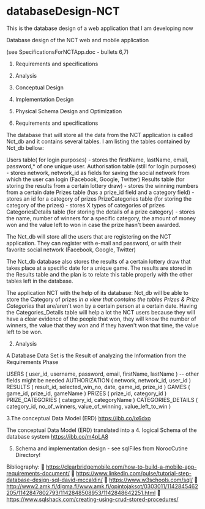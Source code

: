 # databaseDesign-NCT
This is the database design of a web application that I am developing now 

Database design of the NCT web and mobile application

(see SpecificationsForNCTApp.doc - bullets 6,7)



1.	Requirements and specifications  
2.	Analysis
3.	Conceptual Design 
4.	Implementation Design 
5.	Physical Schema Design and Optimization



1. Requirements and specifications

The database that will store all the data from the NCT application is called Nct_db and it contains several tables. I am listing the tables contained by Nct_db bellow:

Users table( for login purposes) - stores the firstName, lastName, email, password,* of one unique user.
Authorisation table (still for login purposes) - stores network, network_id as fields for saving the social network from which the user can login (Facebook, Google, Twitter)
Results table (for storing the results from a certain lottery draw) - stores the winning numbers from a certain date
Prizes table (has a prize_id field and a category field) - stores an id for a category of prizes
PrizeCategories table (for storing the category of the prizes) - stores X types of categories of prizes 
CategoriesDetails table (for storing the details of a prize category) - stores the name, number of winners for a specific category, the amount of money won and the value left to won in case the prize hasn't been awarded.


The Nct_db will store all the users that are registering on the NCT application. They can register with e-mail and password, or with their favorite social network (Facebook, Google, Twitter) 

The Nct_db database also stores the results of a certain lottery draw that takes place at a specific date for a unique game. The results are stored in the Results table and the plan is to relate this table properly with the other tables left in the database. 

The application NCT with the help of its database: Nct_db will be able to store the Category of prizes *in a view that contains the tables Prizes & Prize Categories*  that are/aren't won by a certain person at a certain date. Having the Categories_Details table will help a lot the NCT users because they will have a clear evidence of the people that won, they will know the number of winners, the value that they won and if they haven't won that time, the value left to be won.


2. Analysis

A Database Data Set is the Result of analyzing the Information from the Requirements Phase

USERS ( user_id, username, password, email, firstName, lastName ) -- other fields might be needed
AUTHORIZATION ( network, network_id, user_id )  
RESULTS ( result_id, selected_win_no, date, game_id, prize_id )
GAMES ( game_id, prize_id, gameName )
PRIZES ( prize_id, category_id )
PRIZE_CATEGORIES ( category_id, categoryName )
CATEGORIES_DETAILS ( category_id, no_of_winners, value_of_winning, value_left_to_win )
 

3.The conceptual Data Model (ERD) 
https://ibb.co/ix6dxo

The conceptual Data Model (ERD) translated into a 4. logical Schema of the database system 
https://ibb.co/m4pLA8

5. Schema and implementation design -  see sqlFiles from NorocCutine Directory!




Bibliography: 
	https://clearbridgemobile.com/how-to-build-a-mobile-app-requirements-document/
	https://www.linkedin.com/pulse/tutorial-step-database-design-sql-david-mccaldin/
	https://www.w3schools.com/sql/
	http://www2.amk.fi/digma.fi/www.amk.fi/opintojaksot/0303011/1142845462205/1142847802793/1142848508953/1142848642251.html
	https://www.sqlshack.com/creating-using-crud-stored-procedures/

